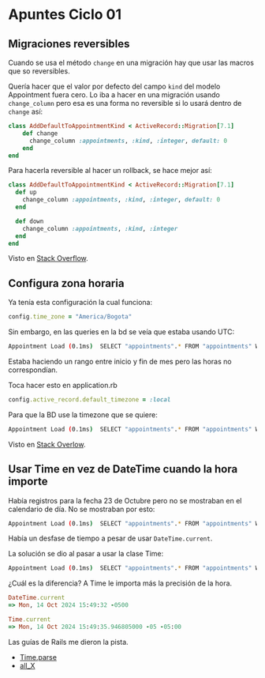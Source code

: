 # Apuntes Ciclo 01

## Migraciones reversibles

Cuando se usa el método `change` en una migración hay que usar las macros que so reversibles.

Quería hacer que el valor por defecto del campo `kind` del modelo Appointment fuera cero. Lo iba a hacer en una migración usando `change_column` pero esa es una forma no reversible si lo usará dentro de `change` así:
```ruby
class AddDefaultToAppointmentKind < ActiveRecord::Migration[7.1]
	def change
	  change_column :appointments, :kind, :integer, default: 0
	end
end
```

Para hacerla reversible al hacer un rollback, se hace mejor así:
```ruby
class AddDefaultToAppointmentKind < ActiveRecord::Migration[7.1]
  def up
    change_column :appointments, :kind, :integer, default: 0
  end

  def down
    change_column :appointments, :kind, :integer
  end
end
```

Visto en [Stack Overflow](https://stackoverflow.com/a/22799064/1407371).

## Configura zona horaria

Ya tenía esta configuración la cual funciona:
```ruby
config.time_zone = "America/Bogota"
```

Sin embargo, en las queries en la bd se veía que estaba usando UTC:
```bash
Appointment Load (0.1ms)  SELECT "appointments".* FROM "appointments" WHERE "appointments"."user_id" = ? AND "appointments"."scheduled_at" BETWEEN ? AND ?  [["user_id", 1], ["scheduled_at", "2024-10-01 05:00:00"], ["scheduled_at", "2024-11-01 04:59:59.999999"]]
```

Estaba haciendo un rango entre inicio y fin de mes pero las horas no correspondían.

Toca hacer esto en application.rb
```ruby
config.active_record.default_timezone = :local
```

Para que la BD use la timezone que se quiere:
```bash
Appointment Load (0.1ms)  SELECT "appointments".* FROM "appointments" WHERE "appointments"."user_id" = ? AND "appointments"."scheduled_at" BETWEEN ? AND ?  [["user_id", 1], ["scheduled_at", "2024-10-14 00:00:00"], ["scheduled_at", "2024-10-20 23:59:59.999999"]]
```

Visto en [Stack Overlow](https://stackoverflow.com/questions/6118779/how-to-change-default-timezone-for-active-record-in-rails).

## Usar Time en vez de DateTime cuando la hora importe

Había registros para la fecha 23 de Octubre pero no se mostraban en el calendario de día. No se mostraban por esto:
```bash
Appointment Load (0.1ms)  SELECT "appointments".* FROM "appointments" WHERE "appointments"."user_id" = ? AND "appointments"."scheduled_at" BETWEEN ? AND ?  [["user_id", 1], ["scheduled_at", "2024-10-22 19:00:00"], ["scheduled_at", "2024-10-23 18:59:59.999999"]]
```

Había un desfase de tiempo a pesar de usar `DateTime.current`.

La solución se dio al pasar a usar la clase Time:
```bash
Appointment Load (0.1ms)  SELECT "appointments".* FROM "appointments" WHERE "appointments"."user_id" = ? AND "appointments"."scheduled_at" BETWEEN ? AND ?  [["user_id", 1], ["scheduled_at", "2024-10-23 00:00:00"], ["scheduled_at", "2024-10-23 23:59:59.999999"]]
```

¿Cuál es la diferencia? A Time le importa más la precisión de la hora.

```ruby
DateTime.current
=> Mon, 14 Oct 2024 15:49:32 -0500

Time.current
=> Mon, 14 Oct 2024 15:49:35.946805000 -05 -05:00
```

Las guías de Rails me dieron la pista.

- [Time.parse](https://rails.rubystyle.guide/#time-parse)
- [all_X](https://rails.rubystyle.guide/#date-time-range)